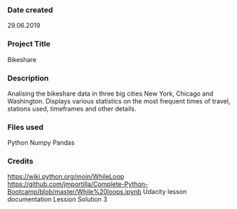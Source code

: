 ### Date created
29.06.2019

### Project Title
Bikeshare

### Description
Analising the bikeshare data in three big cities New York, Chicago and Washington.
Displays various statistics on the most frequent times of travel, stations used, timeframes and other details.

### Files used
Python
Numpy
Pandas

### Credits
https://wiki.python.org/moin/WhileLoop
https://github.com/jmportilla/Complete-Python-Bootcamp/blob/master/While%20loops.ipynb
Udacity lesson documentation Lession Solution 3
